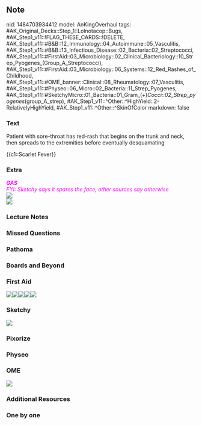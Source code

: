 ## Note
nid: 1484703934412
model: AnKingOverhaul
tags: #AK_Original_Decks::Step_1::Lolnotacop::Bugs, #AK_Step1_v11::!FLAG_THESE_CARDS::!DELETE, #AK_Step1_v11::#B&B::12_Immunology::04_Autoimmune::05_Vasculitis, #AK_Step1_v11::#B&B::13_Infectious_Disease::02_Bacteria::02_Streptococci, #AK_Step1_v11::#FirstAid::03_Microbiology::02_Clinical_Bacteriology::10_Strep_Pyogenes_(Group_A_Streptococci), #AK_Step1_v11::#FirstAid::03_Microbiology::06_Systems::12_Red_Rashes_of_Childhood, #AK_Step1_v11::#OME_banner::Clinical::08_Rheumatology::07_Vasculitis, #AK_Step1_v11::#Physeo::06_Micro::02_Bacteria::11_Strep_Pyogenes, #AK_Step1_v11::#SketchyMicro::01_Bacteria::01_Gram_(+)_Cocci::02_Strep_pyogenes_(group_A_strep), #AK_Step1_v11::^Other::^HighYield::2-RelativelyHighYield, #AK_Step1_v11::^Other::^SkinOfColor
markdown: false

### Text
Patient with sore-throat has red-rash that begins on the trunk and
neck, then spreads to the extremities before eventually
desquamating
<div>
  {{c1::Scarlet Fever}}
</div>

### Extra
<div>
  <i><b style=""><font color="#FC02FF">GAS</font></b></i>
</div>
<div>
  <i><font color="#FC02FF">FYI: Sketchy says it spares the face,
  other sources say otherwise</font></i>
</div>
<div><img src=
"Screen%20Shot%202017-01-17%20at%209.45.24%20PM.png"></div><img src="paste-e1ef19539dce1f4fb3a075bd2be58c1d0ac56d91.png">

### Lecture Notes


### Missed Questions


### Pathoma


### Boards and Beyond


### First Aid
<img src="paste-66855460929539.jpg"><img src=
"paste-255198366793731.jpg"><img src=
"paste-558809604947971.jpg"><img src=
"paste-67542655696899.jpg"><img src="paste-68131066216451.jpg">

### Sketchy
<img src="paste-454463374491649.jpg">

### Pixorize


### Physeo


### OME
<div class="ome-widget">
  <a href=
  "https://onlinemeded.org/spa/rheumatology/vasculitis/acquire?ref=anki">
  <img src="_OME_AnkiFlashcards_Lesson_3.png"></a>
</div>

### Additional Resources


### One by one

